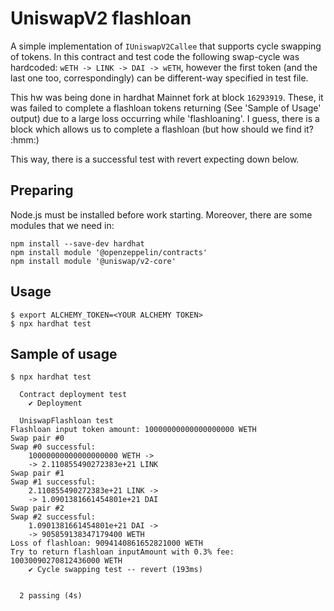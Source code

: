 # UniswapV2 flashloan 

A simple implementation of `IUniswapV2Callee` that supports cycle swapping of tokens. In this contract and test code the following swap-cycle was hardcoded: 
`wETH -> LINK -> DAI -> wETH`, however the first token (and the last one too, correspondingly) can be different-way specified in test file.

This hw was being done in hardhat Mainnet fork at block `16293919`. These, it was failed to complete a flashloan tokens returning (See 'Sample of Usage' output) due to a large loss occurring while 'flashloaning'. I guess, there is a block which allows us to complete a flashloan (but how should we find it? :hmm:)

This way, there is a successful test with revert expecting down below.

## Preparing
Node.js must be installed before work starting. Moreover, there are some modules that we need in:
```
npm install --save-dev hardhat
npm install module '@openzeppelin/contracts'
npm install module '@uniswap/v2-core'
```

## Usage
```
$ export ALCHEMY_TOKEN=<YOUR ALCHEMY TOKEN>
$ npx hardhat test
```

## Sample of usage
```
$ npx hardhat test

  Contract deployment test
    ✔ Deployment

  UniswapFlashloan test
Flashloan input token amount: 10000000000000000000 WETH
Swap pair #0
Swap #0 successful:
    10000000000000000000 WETH ->
    -> 2.110855490272383e+21 LINK
Swap pair #1
Swap #1 successful:
    2.110855490272383e+21 LINK ->
    -> 1.0901381661454801e+21 DAI
Swap pair #2
Swap #2 successful:
    1.0901381661454801e+21 DAI ->
    -> 905859138347179400 WETH
Loss of flashloan: 9094140861652821000 WETH
Try to return flashloan inputAmount with 0.3% fee: 10030090270812436000 WETH
    ✔ Cycle swapping test -- revert (193ms)


  2 passing (4s)

```
